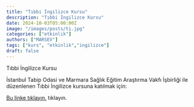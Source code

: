 ```yaml
---
title: "Tıbbi İngilizce Kursu"
description: "Tıbbi İngilizce Kursu"
date: 2024-10-03T05:00:00Z
image: "/images/posts/ti.jpg"
categories: ["etkinlik"]
authors: ["MARSEV"]
tags: ["kurs", "etkinlik","ingilizce"]
draft: false
---
```


Tıbbi İngilizce Kursu

İstanbul Tabip Odasi ve Marmara Sağlık Eğitim Araştırma Vakfı İşbirliği ile düzenlenen Tıbbi İngilizce kursuna katılmak için:
                                                                            
[Bu linke tıklayın.](https://istabip.org.tr/8128-tibbi-ingilizce-kursu-bilimsel-arastirmalar-ve-tez-yazim-kursu-basliyor.html "İstanbul Tabip Odası") tıklayın.